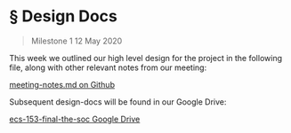﻿# § Design Docs

> Milestone 1
> 12 May 2020

This week we outlined our high level design for the project in the following file, along with other relevant notes from our meeting:

[meeting-notes.md on Github](https://github.com/ECS153/final-project-the-soc/blob/master/meeting-notes.md)

Subsequent design-docs will be found in our Google Drive:

[ecs-153-final-the-soc Google Drive](https://drive.google.com/open?id=1d598P9NrBdUvdg1UEE2EVyp9OEHbQABT)
